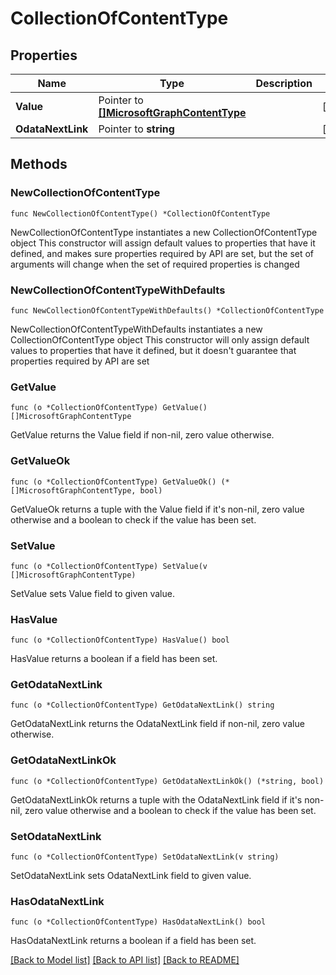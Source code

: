 # CollectionOfContentType

## Properties

Name | Type | Description | Notes
------------ | ------------- | ------------- | -------------
**Value** | Pointer to [**[]MicrosoftGraphContentType**](MicrosoftGraphContentType.md) |  | [optional] 
**OdataNextLink** | Pointer to **string** |  | [optional] 

## Methods

### NewCollectionOfContentType

`func NewCollectionOfContentType() *CollectionOfContentType`

NewCollectionOfContentType instantiates a new CollectionOfContentType object
This constructor will assign default values to properties that have it defined,
and makes sure properties required by API are set, but the set of arguments
will change when the set of required properties is changed

### NewCollectionOfContentTypeWithDefaults

`func NewCollectionOfContentTypeWithDefaults() *CollectionOfContentType`

NewCollectionOfContentTypeWithDefaults instantiates a new CollectionOfContentType object
This constructor will only assign default values to properties that have it defined,
but it doesn't guarantee that properties required by API are set

### GetValue

`func (o *CollectionOfContentType) GetValue() []MicrosoftGraphContentType`

GetValue returns the Value field if non-nil, zero value otherwise.

### GetValueOk

`func (o *CollectionOfContentType) GetValueOk() (*[]MicrosoftGraphContentType, bool)`

GetValueOk returns a tuple with the Value field if it's non-nil, zero value otherwise
and a boolean to check if the value has been set.

### SetValue

`func (o *CollectionOfContentType) SetValue(v []MicrosoftGraphContentType)`

SetValue sets Value field to given value.

### HasValue

`func (o *CollectionOfContentType) HasValue() bool`

HasValue returns a boolean if a field has been set.

### GetOdataNextLink

`func (o *CollectionOfContentType) GetOdataNextLink() string`

GetOdataNextLink returns the OdataNextLink field if non-nil, zero value otherwise.

### GetOdataNextLinkOk

`func (o *CollectionOfContentType) GetOdataNextLinkOk() (*string, bool)`

GetOdataNextLinkOk returns a tuple with the OdataNextLink field if it's non-nil, zero value otherwise
and a boolean to check if the value has been set.

### SetOdataNextLink

`func (o *CollectionOfContentType) SetOdataNextLink(v string)`

SetOdataNextLink sets OdataNextLink field to given value.

### HasOdataNextLink

`func (o *CollectionOfContentType) HasOdataNextLink() bool`

HasOdataNextLink returns a boolean if a field has been set.


[[Back to Model list]](../README.md#documentation-for-models) [[Back to API list]](../README.md#documentation-for-api-endpoints) [[Back to README]](../README.md)


